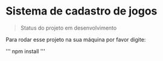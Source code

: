 <h1>Sistema de cadastro de jogos</h1>

> Status do projeto em desenvolvimento

Para rodar esse projeto na sua máquina por favor digite:

'''
npm install
'''
